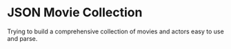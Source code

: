 # JSON Movie Collection

Trying to build a comprehensive collection of movies and actors easy to use and parse.
